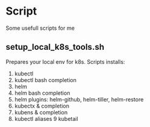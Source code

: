 # Script

Some usefull scripts for me

## setup_local_k8s_tools.sh
Prepares your local env for k8s. Scripts installs:
1. kubectl
2. kubectl bash completion
3. helm
4. helm bash completion
5. helm plugins: helm-github, helm-tiller, helm-restore
6. kubectx & completion
7. kubens & completion
8. kubectl aliases
9 kubetail

